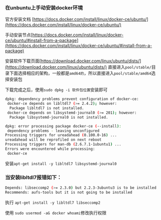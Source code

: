  ### 在unbuntu上手动安装docker环境

官方安装文档 [https://docs.docker.com/install/linux/docker-ce/ubuntu/](https://docs.docker.com/install/linux/docker-ce/ubuntu/)

手动安装节点[https://docs.docker.com/install/linux/docker-ce/ubuntu/#install-from-a-package](https://docs.docker.com/install/linux/docker-ce/ubuntu/#install-from-a-package)

安装软件下载页面[https://download.docker.com/linux/ubuntu/dists/](https://download.docker.com/linux/ubuntu/dists/)
直接进入`pool/stable/`目录下面选择相应的架构，一般都是`amd64的`，所以直接进入`pool/stable/amd64`选择安装包

下载完成之后，使用`sudo dpkg -i 软件包位置`安装即可

```sh
dpkg: dependency problems prevent configuration of docker-ce:
 docker-ce depends on libltdl7 (>= 2.4.2); however:
  Package libltdl7 is not installed.
 docker-ce depends on libsystemd-journal0 (>= 201); however:
  Package libsystemd-journal0 is not installed.

dpkg: error processing package docker-ce (--install):
 dependency problems - leaving unconfigured
Processing triggers for ureadahead (0.100.0-16) ...
ureadahead will be reprofiled on next reboot
Processing triggers for man-db (2.6.7.1-1ubuntu1) ...
Errors were encountered while processing:
 docker-ce
```
安装`apt-get install -y libltdl7 libsystemd-journal0`


### 当安装libltdl7报错如下：
```sh
Depends: libseccomp2 (>= 2.3.0) but 2.2.3-3ubuntu3 is to be installed
Recommends: aufs-tools but it is not going to be installed
```
执行 `apt-get install -y libltdl7 libseccomp2`

使用 `sudo usermod -aG docker whoami`修改执行权限
